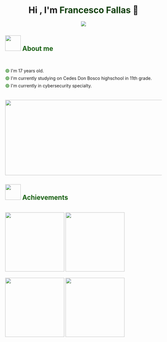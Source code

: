 <h1 align="center"
  <b>Hi , I'm <span style="color: #0f3f0a;">Francesco Fallas</span> 👋</b> 
</h1>


<p align="center">
  <a href="https://git.io/typing-svg"><img src="https://readme-typing-svg.herokuapp.com?font=Time+New+Roman&color=165F0F&size=25&center=true&vCenter=true&width=600&height=100&lines=Passionate+about+cybersecurity;Currently+learning%3A+Python;Currently+learning%3A+Kali+Linux+distribution;Aspiring+to+be+a+Penetration+Tester"></a> 
</p>




<h2 align="left"><picture><img src = "https://media3.giphy.com/media/v1.Y2lkPTc5MGI3NjExdjFrbmJpcXVtNzMwbWswc3gyNjl1dGNzMzdmYWk3NXQyYzZlZGo0NiZlcD12MV9pbnRlcm5hbF9naWZfYnlfaWQmY3Q9cw/8f3nS1Gajtv70qNicE/giphy.gif" width = 50px></picture>
<span style="color: #165f0f;">About me</span></h2>

<br>



<span style="color: #1e7f14;">🟢</span> I'm 17 years old. <br>
<span style="color: #1e7f14;">🟢</span> I'm currently studying on Cedes Don Bosco highschool in 11th grade. <br>
<span style="color: #1e7f14;">🟢</span> I'm currently in cybersecurity specialty. <br>
<br>

<img allign="center" height="242" width="1050" src="https://github.com/user-attachments/assets/7e4e56b6-a5d6-4bab-a480-76723ac32b88">

<h2 align="left"><picture><img src = "https://media2.giphy.com/media/v1.Y2lkPTc5MGI3NjExejk3bmc5aTB5ZzEzZjgxMjdid3d3Z3dxZXpkNWZvaGNkc2VsY3I4MSZlcD12MV9pbnRlcm5hbF9naWZfYnlfaWQmY3Q9cw/J5B00esp0BoiCrqdCe/giphy.gif" width = 50px></picture>
<span style="color: #165f0f;">Achievements</span></h2>

<br>

<div>
    <img src="https://github.com/user-attachments/assets/047490f3-90f9-42fc-b93e-4160f55e9692" width = 190px>
    <img src="https://github.com/user-attachments/assets/1b2ece18-f78d-42d8-acdb-f0c0bbb021a8" width = 190px>  <br> <br>
    <img src="https://github.com/user-attachments/assets/2b5e7124-def9-4af2-a906-51ba00c726c5" width = 190px> 
    <img src="https://github.com/user-attachments/assets/0c4b0783-f884-4820-83aa-387ff39d8621" width = 190px> 
</div>
